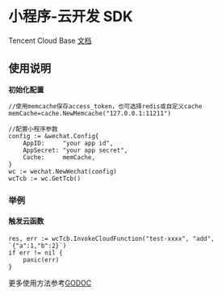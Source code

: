 # 小程序-云开发 SDK

Tencent Cloud Base [文档](https://developers.weixin.qq.com/miniprogram/dev/wxcloud/reference-http-api/)

## 使用说明

**初始化配置**

```golang
//使用memcache保存access_token，也可选择redis或自定义cache
memCache=cache.NewMemcache("127.0.0.1:11211")

//配置小程序参数
config := &wechat.Config{
    AppID:     "your app id",
    AppSecret: "your app secret",
    Cache:     memCache,
}
wc := wechat.NewWechat(config)
wcTcb := wc.GetTcb()
```

### 举例
#### 触发云函数
```golang
res, err := wcTcb.InvokeCloudFunction("test-xxxx", "add", `{"a":1,"b":2}`)
if err != nil {
    panic(err)
}
```

更多使用方法参考[GODOC](https://godoc.org/github.com/WhisperRain/wechat/tcb)
